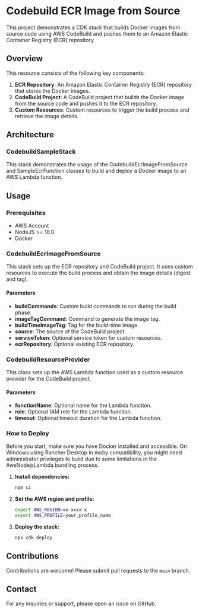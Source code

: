 # Codebuild ECR Image from Source

This project demonstrates a CDK stack that builds Docker images from source code using AWS CodeBuild and pushes them to an Amazon Elastic Container Registry (ECR) repository. 

## Overview

This resource consists of the following key components:

1. **ECR Repository**: An Amazon Elastic Container Registry (ECR) repository that stores the Docker images.
2. **CodeBuild Project**: A CodeBuild project that builds the Docker image from the source code and pushes it to the ECR repository.
3. **Custom Resources**: Custom resources to trigger the build process and retrieve the image details.

## Architecture

### CodebuildSampleStack

This stack demonstrates the usage of the CodebuildEcrImageFromSource and SampleEcrFunction classes to build and deploy a Docker image to an AWS Lambda function.

## Usage

### Prerequisites

- AWS Account
- NodeJS >= 18.0
- Docker

### CodebuildEcrImageFromSource

This stack sets up the ECR repository and CodeBuild project. It uses custom resources to execute the build process and obtain the image details (digest and tag).

#### Parameters

- **buildCommands**: Custom build commands to run during the build phase.
- **imageTagCommand**: Command to generate the image tag.
- **buildTimeImageTag**: Tag for the build-time image.
- **source**: The source of the CodeBuild project.
- **serviceToken**: Optional service token for custom resources.
- **ecrRepository**: Optional existing ECR repository.

### CodebuildResourceProvider

This class sets up the AWS Lambda function used as a custom resource provider for the CodeBuild project. 

#### Parameters

- **functionName**: Optional name for the Lambda function.
- **role**: Optional IAM role for the Lambda function.
- **timeout**: Optional timeout duration for the Lambda function.

### How to Deploy

Before you start, make sure you have Docker installed and accessible. On Windows using Rancher Desktop in moby compatibility, you might need administrator privileges to build due to some limitations in the AwsNodejsLambda bundling process.

1. **Install dependencies:**
    ```bash
    npm ci
    ```

2. **Set the AWS region and profile:**
    ```bash
    export AWS_REGION=xx-xxxx-x
    export AWS_PROFILE=your_profile_name
    ```

3. **Deploy the stack:**
    ```bash
    npx cdk deploy
    ```

## Contributions

Contributions are welcome! Please submit pull requests to the `main` branch.

## Contact

For any inquiries or support, please open an issue on GitHub.
